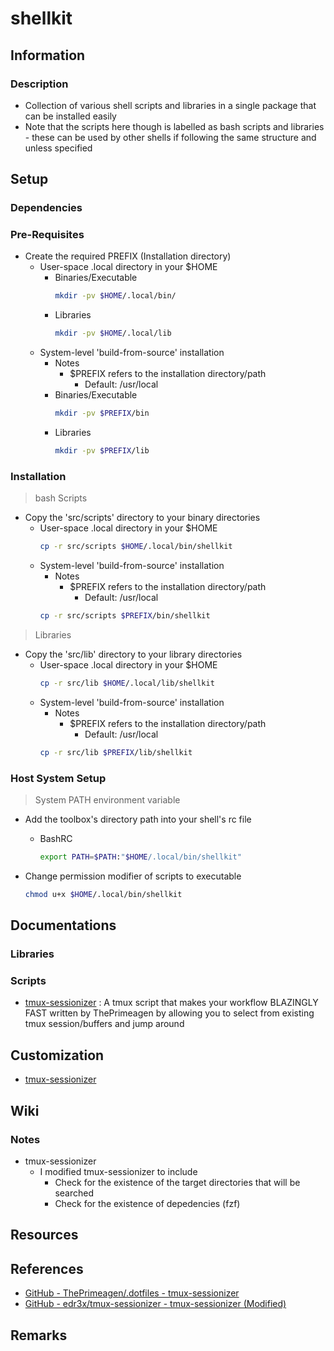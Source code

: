 # shellkit

## Information
### Description
+ Collection of various shell scripts and libraries in a single package that can be installed easily
+ Note that the scripts here though is labelled as bash scripts and libraries - these can be used by other shells if following the same structure and unless specified

## Setup
### Dependencies

### Pre-Requisites
- Create the required PREFIX (Installation directory)
    - User-space .local directory in your $HOME
        - Binaries/Executable
            ```bash
            mkdir -pv $HOME/.local/bin/
            ```
        - Libraries
            ```bash
            mkdir -pv $HOME/.local/lib
            ```
    - System-level 'build-from-source' installation
        - Notes
            - $PREFIX refers to the installation directory/path
                + Default: /usr/local
        - Binaries/Executable
            ```bash
            mkdir -pv $PREFIX/bin
            ```
        - Libraries
            ```bash
            mkdir -pv $PREFIX/lib
            ```

### Installation
> bash Scripts

- Copy the 'src/scripts' directory to your binary directories
    - User-space .local directory in your $HOME
        ```bash
        cp -r src/scripts $HOME/.local/bin/shellkit
        ```
    - System-level 'build-from-source' installation
        - Notes
            - $PREFIX refers to the installation directory/path
                + Default: /usr/local
        ```bash
        cp -r src/scripts $PREFIX/bin/shellkit
        ```

> Libraries

- Copy the 'src/lib' directory to your library directories
    - User-space .local directory in your $HOME
        ```bash
        cp -r src/lib $HOME/.local/lib/shellkit
        ```
    - System-level 'build-from-source' installation
        - Notes
            - $PREFIX refers to the installation directory/path
                + Default: /usr/local
        ```bash
        cp -r src/lib $PREFIX/lib/shellkit
        ```

### Host System Setup

> System PATH environment variable

- Add the toolbox's directory path into your shell's rc file
    - BashRC
        ```bash
        export PATH=$PATH:"$HOME/.local/bin/shellkit"
        ```

- Change permission modifier of scripts to executable
    ```bash
    chmod u+x $HOME/.local/bin/shellkit
    ```

## Documentations

### Libraries

### Scripts
+ [tmux-sessionizer](docs/man/tmux-sessionizer/README.md) : A tmux script that makes your workflow BLAZINGLY FAST written by ThePrimeagen by allowing you to select from existing tmux session/buffers and jump around

## Customization
+ [tmux-sessionizer](docs/man/tmux-sessionizer/customization.md)

## Wiki

### Notes
- tmux-sessionizer
    - I modified tmux-sessionizer to include
        + Check for the existence of the target directories that will be searched
        + Check for the existence of depedencies (fzf)

## Resources

## References
+ [GitHub - ThePrimeagen/.dotfiles - tmux-sessionizer](https://github.com/ThePrimeagen/.dotfiles/blob/master/bin/.local/scripts/tmux-sessionizer)
+ [GitHub - edr3x/tmux-sessionizer - tmux-sessionizer (Modified)](https://github.com/edr3x/tmux-sessionizer)

## Remarks

